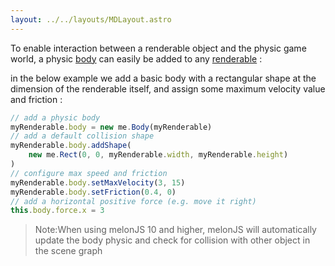 ```yaml
---
layout: ../../layouts/MDLayout.astro
---
```


To enable interaction between a renderable object and the physic game world, a physic [body](http://melonjs.github.io/melonJS/docs/me.Body.html) can easily be added to any [renderable](http://melonjs.github.io/melonJS/docs/me.Renderable.html#body) :

in the below example we add a basic body with a rectangular shape at the dimension of the renderable itself, and assign some maximum velocity value and friction :

```js
// add a physic body
myRenderable.body = new me.Body(myRenderable)
// add a default collision shape
myRenderable.body.addShape(
    new me.Rect(0, 0, myRenderable.width, myRenderable.height)
)
// configure max speed and friction
myRenderable.body.setMaxVelocity(3, 15)
myRenderable.body.setFriction(0.4, 0)
// add a horizontal positive force (e.g. move it right)
this.body.force.x = 3
```

> Note:When using melonJS 10 and higher, melonJS will automatically update the body physic and check for collision with other object in the scene graph
